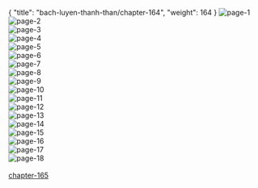 { "title": "bach-luyen-thanh-than/chapter-164", "weight": 164 }
<img src="bach-luyen-thanh-than_0164_01-54b0a45f9b3470adc74a7eeacc0c94ba.webp" alt="page-1" origin="http://storage.fshare.vn/Test-vechai/1509169058-Bach-Luyen-Thanh-Than-chap-158-ve-chai-02.jpg"><br/>
<img src="bach-luyen-thanh-than_0164_02-630f28f4079b160df7f9c9ec558771d3.webp" alt="page-2" origin="http://storage.fshare.vn/Test-vechai/1509169058-Bach-Luyen-Thanh-Than-chap-158-ve-chai-03.jpg"><br/>
<img src="bach-luyen-thanh-than_0164_03-7115bc0ad81f2ca90599278437aa7ae8.webp" alt="page-3" origin="http://storage.fshare.vn/Test-vechai/1509169058-Bach-Luyen-Thanh-Than-chap-158-ve-chai-04.jpg"><br/>
<img src="bach-luyen-thanh-than_0164_04-28e65b782a480199585ead37d2267aa7.webp" alt="page-4" origin="http://storage.fshare.vn/Test-vechai/1509169058-Bach-Luyen-Thanh-Than-chap-158-ve-chai-05.jpg"><br/>
<img src="bach-luyen-thanh-than_0164_05-c6320022ce9bc3f06eb32a5ce6fb0f55.webp" alt="page-5" origin="http://storage.fshare.vn/Test-vechai/1509169058-Bach-Luyen-Thanh-Than-chap-158-ve-chai-06.jpg"><br/>
<img src="bach-luyen-thanh-than_0164_06-3908106cadd140751c3570b3038e8525.webp" alt="page-6" origin="http://storage.fshare.vn/Test-vechai/1509169058-Bach-Luyen-Thanh-Than-chap-158-ve-chai-07.jpg"><br/>
<img src="bach-luyen-thanh-than_0164_07-16f21b1c03ca1520fe16f18e270b274c.webp" alt="page-7" origin="http://storage.fshare.vn/Test-vechai/1509169058-Bach-Luyen-Thanh-Than-chap-158-ve-chai-08.jpg"><br/>
<img src="bach-luyen-thanh-than_0164_08-85829d7a54fcaed036d9cda2974364eb.webp" alt="page-8" origin="http://storage.fshare.vn/Test-vechai/1509169058-Bach-Luyen-Thanh-Than-chap-158-ve-chai-09.jpg"><br/>
<img src="bach-luyen-thanh-than_0164_09-adc48bca3eabcfdde19307c96f935b4b.webp" alt="page-9" origin="http://storage.fshare.vn/Test-vechai/1509169058-Bach-Luyen-Thanh-Than-chap-158-ve-chai-10.jpg"><br/>
<img src="bach-luyen-thanh-than_0164_10-09f240e3641282580f19b7f763171995.webp" alt="page-10" origin="http://storage.fshare.vn/Test-vechai/1509169058-Bach-Luyen-Thanh-Than-chap-158-ve-chai-11.jpg"><br/>
<img src="bach-luyen-thanh-than_0164_11-f0333baa69f919f9f1f78e7fc81b9a57.webp" alt="page-11" origin="http://storage.fshare.vn/Test-vechai/1509169058-Bach-Luyen-Thanh-Than-chap-158-ve-chai-12.jpg"><br/>
<img src="bach-luyen-thanh-than_0164_12-fef549bda1d4745f7ea626ba8aa8e213.webp" alt="page-12" origin="http://storage.fshare.vn/Test-vechai/1509169058-Bach-Luyen-Thanh-Than-chap-158-ve-chai-13.jpg"><br/>
<img src="bach-luyen-thanh-than_0164_13-17b737be63b1f32924bc4e86b3cd383b.webp" alt="page-13" origin="http://storage.fshare.vn/Test-vechai/1509169058-Bach-Luyen-Thanh-Than-chap-158-ve-chai-14.jpg"><br/>
<img src="bach-luyen-thanh-than_0164_14-3f458e60709001d1a65d98a1f838e787.webp" alt="page-14" origin="http://storage.fshare.vn/Test-vechai/1509169058-Bach-Luyen-Thanh-Than-chap-158-ve-chai-15.jpg"><br/>
<img src="bach-luyen-thanh-than_0164_15-43bda30990dc4265797b5c45d91bb8b7.webp" alt="page-15" origin="http://storage.fshare.vn/Test-vechai/1509169058-Bach-Luyen-Thanh-Than-chap-158-ve-chai-16.jpg"><br/>
<img src="bach-luyen-thanh-than_0164_16-68987529c5db249189200ecdb412950f.webp" alt="page-16" origin="http://storage.fshare.vn/Test-vechai/1509169058-Bach-Luyen-Thanh-Than-chap-158-ve-chai-17.jpg"><br/>
<img src="bach-luyen-thanh-than_0164_17-893e344e91fcba97bf6d05a544553cc8.webp" alt="page-17" origin="http://storage.fshare.vn/Test-vechai/1509169058-Bach-Luyen-Thanh-Than-chap-158-ve-chai-18.jpg"><br/>
<img src="bach-luyen-thanh-than_0164_18-0d4f680fc9fa0a53d004b015fb5a2a11.webp" alt="page-18" origin="http://storage.fshare.vn/Test-vechai/1509169058-Bach-Luyen-Thanh-Than-chap-158-ve-chai-19.jpg"><br/>
<br/><a class="nextchap" href="/bach-luyen-thanh-than/chapter-165">chapter-165</a>
